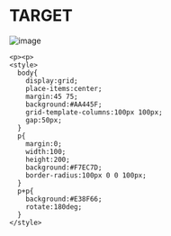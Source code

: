 # TARGET

![image](https://github.com/gaschneider/cssbattle/assets/16023844/a67b408e-fa56-430a-a467-510602f6b321)

```
<p><p>
<style>
  body{
    display:grid;
    place-items:center;
    margin:45 75;
    background:#AA445F;
    grid-template-columns:100px 100px;
    gap:50px;
  }
  p{
    margin:0;
    width:100;
    height:200;
    background:#F7EC7D;
    border-radius:100px 0 0 100px;
  }
  p+p{
    background:#E38F66;
    rotate:180deg;
  }
</style>
```
